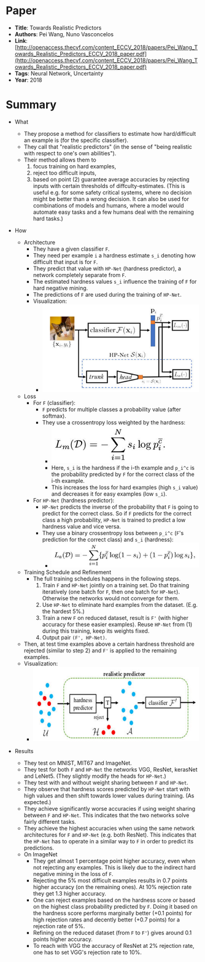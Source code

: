 # Paper

* **Title**: Towards Realistic Predictors
* **Authors**: Pei Wang, Nuno Vasconcelos
* **Link**: [http://openaccess.thecvf.com/content_ECCV_2018/papers/Pei_Wang_Towards_Realistic_Predictors_ECCV_2018_paper.pdf](http://openaccess.thecvf.com/content_ECCV_2018/papers/Pei_Wang_Towards_Realistic_Predictors_ECCV_2018_paper.pdf)
* **Tags**: Neural Network, Uncertainty
* **Year**: 2018

# Summary

* What
  * They propose a method for classifiers to estimate how hard/difficult an example is (for the specific classifier).
  * They call that "realistic predictors" (in the sense of "being realistic with respect to one's own abilities").
  * Their method allows them to
    1. focus training on hard examples,
    2. reject too difficult inputs,
    3. based on point (2) guarantee average accuracies by rejecting inputs with certain thresholds of diffculty-estimates.
       (This is useful e.g. for some safety critical systems, where no decision might be better than a wrong decision.
        It can also be used for combinations of models and humans, where a model would automate easy tasks and a few humans deal with the remaining hard tasks.)

* How
  * Architecture
    * They have a given classifier `F`.
    * They need per example `i` a hardness estimate `s_i` denoting how difficult that input is for `F`.
    * They predict that value with `HP-Net` (hardness predictor), a network completely separate from `F`.
    * The estimated hardness values `s_i` influence the training of `F` for hard negative mining.
    * The predictions of `F` are used during the training of `HP-Net`.
    * Visualization:
      * ![architecture](images/Towards_Realistic_Predictors/architecture.jpg?raw=true "architecture")
  * Loss
    * For `F` (classifier):
      * `F` predicts for multiple classes a probability value (after softmax).
      * They use a crossentropy loss weighted by the hardness:
        * ![loss F](images/Towards_Realistic_Predictors/loss_f.jpg?raw=true "loss F")
        * Here, `s_i` is the hardness if the i-th example and `p_i^c` is the probability predicted by `F` for the correct class of the i-th example.
        * This increases the loss for hard examples (high `s_i` value) and decreases it for easy examples (low `s_i`).
    * For `HP-Net` (hardness predictor):
      * `HP-Net` predicts the inverse of the probability that `F` is going to predict for the correct class.
        So if `F` predicts for the correct class a high probability, `HP-Net` is trained to predict a low hardness value and vice versa.
      * They use a binary crossentropy loss between `p_i^c` (`F`'s prediction for the correct class) and `s_i` (hardness):
        * ![loss HP-Net](images/Towards_Realistic_Predictors/loss_hp_net.jpg?raw=true "loss HP-Net")
  * Training Schedule and Refinement
    * The full training schedules happens in the following steps.
      1. Train `F` and `HP-Net` jointly on a training set.
         Do that training iteratively (one batch for `F`, then one batch for `HP-Net`). 
         Otherwise the networks would not converge for them.
      2. Use `HP-Net` to eliminate hard examples from the dataset. (E.g. the hardest 5%.)
      3. Train a new `F` on reduced dataset, result is `F'` (with higher accuracy for these easier examples).
         Reuse `HP-Net` from (1) during this training, keep its weights fixed.
      4. Output pair `(F', HP-Net)`.
   * Then, at test time examples above a certain hardness threshold are rejected (similar to step 2) and `F'` is applied to the remaining examples.
   * Visualization:
     * ![schedule](images/Towards_Realistic_Predictors/schedule.jpg?raw=true "schedule")

* Results
  * They test on MNIST, MIT67 and ImageNet.
  * They test for both `F` and `HP-Net` the networks VGG, ResNet, kerasNet and LeNet5. (They slightly modify the heads for `HP-Net`.)
  * They test with and without weight sharing between `F` and `HP-Net`.
  * They observe that hardness scores predicted by `HP-Net` start with high values and then shift towards lower values during training. (As expected.)
  * They achieve significantly worse accuracies if using weight sharing between `F` and `HP-Net`. This indicates that the two networks solve fairly different tasks.
  * They achieve the highest accuracies when using the same network architectures for `F` and `HP-Net` (e.g. both ResNet). This indicates that the `HP-Net` has to operate in a similar way to `F` in order to predict its predictions.
  * On ImageNet
    * They get almost 1 percentage point higher accuracy, even when not rejecting any examples. This is likely due to the indirect hard negative mining in the loss of `F`.
    * Rejecting the 5% most difficult examples results in 0.7 points higher accuracy (on the remaining ones). At 10% rejection rate they get 1.3 higher accuracy.
    * One can reject examples based on the hardness score or based on the highest class probability predicted by `F`.
      Doing it based on the hardness score performs marginally better (+0.1 points) for high rejection rates and decently better (+0.7 points) for a rejection rate of 5%.
    * Refining on the reduced dataset (from `F` to `F'`) gives around 0.1 points higher accuracy.
    * To reach with VGG the accuracy of ResNet at 2% rejection rate, one has to set VGG's rejection rate to 10%.

